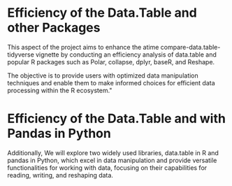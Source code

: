 # Efficiency of the Data.Table and other Packages
This aspect of the project aims to enhance the atime compare-data.table-tidyverse vignette by conducting an efficiency analysis of data.table and popular R packages such as Polar, collapse, dplyr, baseR, and Reshape.

The objective is to provide users with optimized data manipulation techniques and enable them to make informed choices for efficient data processing within the R ecosystem."

# Efficiency of the Data.Table and with Pandas in Python
Additionally, We will explore two widely used libraries, data.table in R and pandas in Python, which excel in data manipulation and provide versatile functionalities for working with data, focusing on their capabilities for reading, writing, and reshaping data.
